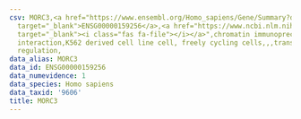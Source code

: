 ```yaml
---
csv: MORC3,<a href="https://www.ensembl.org/Homo_sapiens/Gene/Summary?db=core;g=ENSG00000159256"
  target="_blank">ENSG00000159256</a>,<a href="https://www.ncbi.nlm.nih.gov/pubmed/23959860"
  target="_blank"><i class="fas fa-file"></i></a>",chromatin immunoprecipitation assay,direct
  interaction,K562 derived cell line cell, freely cycling cells,,,transcriptional
  regulation,
data_alias: MORC3
data_id: ENSG00000159256
data_numevidence: 1
data_species: Homo sapiens
data_taxid: '9606'
title: MORC3
---
```

